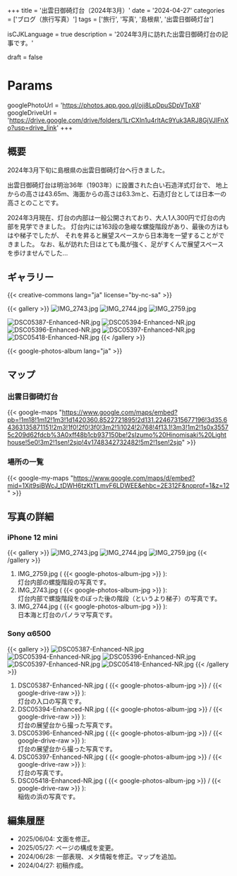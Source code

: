 +++
title = '出雲日御碕灯台（2024年3月）'
date = '2024-04-27'
categories = ['ブログ（旅行写真）']
tags = ['旅行', '写真', '島根県', '出雲日御碕灯台']

isCJKLanguage = true
description = '2024年3月に訪れた出雲日御碕灯台の記事です。'

draft = false

# Params
googlePhotoUrl = 'https://photos.app.goo.gl/oji8LpDpuSDpVTpX8'
googleDriveUrl = 'https://drive.google.com/drive/folders/1LrCXln1u4rltAc9Yuk3ARJ8GjVJlFnXo?usp=drive_link'
+++


## 概要

2024年3月下旬に島根県の出雲日御碕灯台へ行きました。

出雲日御碕灯台は明治36年（1903年）に設置された白い石造洋式灯台で、
地上からの高さは43.65m、海面からの高さは63.3mと、石造灯台としては日本一の高さとのことです。

2024年3月現在、灯台の内部は一般公開されており、大人1人300円で灯台の内部を見学できました。
灯台内には163段の急峻な螺旋階段があり、最後の方はもはや梯子でしたが、
それを昇ると展望スペースから日本海を一望することができました。
なお、私が訪れた日はとても風が強く、足がすくんで展望スペースを歩けませんでした…


## ギャラリー

{{< creative-commons lang="ja" license="by-nc-sa" >}}

{{< gallery >}}
  <img src="IMG_2743.jpg" alt="IMG_2743.jpg" class="grid-w45" />
  <img src="IMG_2744.jpg" alt="IMG_2744.jpg" class="grid-w45" />
  <img src="IMG_2759.jpg" alt="IMG_2759.jpg" class="grid-w100" />

  <img src="DSC05387-Enhanced-NR.jpg" alt="DSC05387-Enhanced-NR.jpg" class="grid-w33" />
  <img src="DSC05394-Enhanced-NR.jpg" alt="DSC05394-Enhanced-NR.jpg" class="grid-w33" />
  <img src="DSC05396-Enhanced-NR.jpg" alt="DSC05396-Enhanced-NR.jpg" class="grid-w33" />
  <img src="DSC05397-Enhanced-NR.jpg" alt="DSC05397-Enhanced-NR.jpg" class="grid-w66" />
  <img src="DSC05418-Enhanced-NR.jpg" alt="DSC05418-Enhanced-NR.jpg" class="grid-w33" />
{{< /gallery >}}

{{< google-photos-album lang="ja" >}}


## マップ

### 出雲日御碕灯台

{{< google-maps "https://www.google.com/maps/embed?pb=!1m18!1m12!1m3!1d1420360.8522721895!2d131.22467315677196!3d35.64363135871151!2m3!1f0!2f0!3f0!3m2!1i1024!2i768!4f13.1!3m3!1m2!1s0x35575c209d62fdcb%3A0xff48b1cb937150be!2sIzumo%20Hinomisaki%20Lighthouse!5e0!3m2!1sen!2sjp!4v1748342732482!5m2!1sen!2sjp" >}}


### 場所の一覧

{{< google-my-maps "https://www.google.com/maps/d/embed?mid=1Xjt9siBWcJ_tDWH6tzKtTLmvF6LDWEE&ehbc=2E312F&noprof=1&z=12" >}}


## 写真の詳細

### iPhone 12 mini

{{< gallery >}}
  <img src="IMG_2743.jpg" alt="IMG_2743.jpg" class="grid-w50" />
  <img src="IMG_2744.jpg" alt="IMG_2744.jpg" class="grid-w50" />
  <img src="IMG_2759.jpg" alt="IMG_2759.jpg" class="grid-w100" />
{{< /gallery >}}

1. IMG\_2759.jpg ( {{< google-photos-album-jpg >}} ):  
    灯台内部の螺旋階段の写真です。
1. IMG\_2743.jpg ( {{< google-photos-album-jpg >}} ):  
    灯台内部で螺旋階段をのぼった後の階段（というより梯子）の写真です。
1. IMG\_2744.jpg ( {{< google-photos-album-jpg >}} ):  
    日本海と灯台のパノラマ写真です。


### Sony α6500

{{< gallery >}}
  <img src="DSC05387-Enhanced-NR.jpg" alt="DSC05387-Enhanced-NR.jpg" class="grid-w33" />
  <img src="DSC05394-Enhanced-NR.jpg" alt="DSC05394-Enhanced-NR.jpg" class="grid-w33" />
  <img src="DSC05396-Enhanced-NR.jpg" alt="DSC05396-Enhanced-NR.jpg" class="grid-w33" />
  <img src="DSC05397-Enhanced-NR.jpg" alt="DSC05397-Enhanced-NR.jpg" class="grid-w33" />
  <img src="DSC05418-Enhanced-NR.jpg" alt="DSC05418-Enhanced-NR.jpg" class="grid-w33" />
{{< /gallery >}}

1. DSC05387-Enhanced-NR.jpg ( {{< google-photos-album-jpg >}} / {{< google-drive-raw >}} ):  
    灯台の入口の写真です。
1. DSC05394-Enhanced-NR.jpg ( {{< google-photos-album-jpg >}} / {{< google-drive-raw >}} ):  
    灯台の展望台から撮った写真です。
1. DSC05396-Enhanced-NR.jpg ( {{< google-photos-album-jpg >}} / {{< google-drive-raw >}} ):  
    灯台の展望台から撮った写真です。
1. DSC05397-Enhanced-NR.jpg ( {{< google-photos-album-jpg >}} / {{< google-drive-raw >}} ):  
    灯台の写真です。
1. DSC05418-Enhanced-NR.jpg ( {{< google-photos-album-jpg >}} / {{< google-drive-raw >}} ):  
    稲佐の浜の写真です。


## 編集履歴

- 2025/06/04: 文面を修正。
- 2025/05/27: ページの構成を変更。
- 2024/06/28: 一部表現、メタ情報を修正。マップを追加。
- 2024/04/27: 初稿作成。


